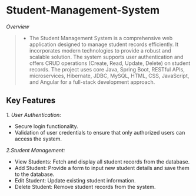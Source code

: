 # Student-Management-System
*Overview*
>* The Student Management System is a comprehensive web application designed to manage student records efficiently. It incorporates modern technologies to provide a robust and scalable solution. The system supports user authentication and offers CRUD operations (Create, Read, Update, Delete) on student records. The project uses core Java, Spring Boot, RESTful APIs, microservices, Hibernate, JDBC, MySQL, HTML, CSS, JavaScript, and Angular for a full-stack development approach.

## Key Features
*1. User Authentication:*
* Secure login functionality.
* Validation of user credentials to ensure that only authorized users can access the system.
  
*2.Student Management:*
* View Students: Fetch and display all student records from the database.
* Add Student: Provide a form to input new student details and save them to the database.
* Edit Student: Update existing student information.
* Delete Student: Remove student records from the system.
